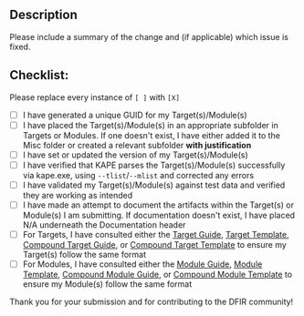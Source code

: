 ﻿## Description

Please include a summary of the change and (if applicable) which issue is fixed.

## Checklist:
Please replace every instance of `[ ]` with `[X]`

- [ ] I have generated a unique GUID for my Target(s)/Module(s)
- [ ] I have placed the Target(s)/Module(s) in an appropriate subfolder in Targets or Modules. If one doesn't exist, I have either added it to the Misc folder or created a relevant subfolder **with justification**
- [ ] I have set or updated the version of my Target(s)/Module(s)
- [ ] I have verified that KAPE parses the Target(s)/Module(s) successfully via kape.exe, using `--tlist`/`--mlist` and corrected any errors 
- [ ] I have validated my Target(s)/Module(s) against test data and verified they are working as intended
- [ ] I have made an attempt to document the artifacts within the Target(s) or Module(s) I am submitting. If documentation doesn't exist, I have placed N/A underneath the Documentation header
- [ ] For Targets, I have consulted either the [Target Guide](https://github.com/EricZimmerman/KapeFiles/blob/master/Targets/TargetGuide.guide), [Target Template](https://github.com/EricZimmerman/KapeFiles/blob/master/Targets/TargetTemplate.template), [Compound Target Guide](https://github.com/EricZimmerman/KapeFiles/blob/master/Targets/CompoundTargetGuide.guide), or [Compound Target Template](https://github.com/EricZimmerman/KapeFiles/blob/master/Targets/CompoundTargetTemplate.template) to ensure my Target(s) follow the same format
- [ ] For Modules, I have consulted either the [Module Guide](https://github.com/EricZimmerman/KapeFiles/blob/master/Modules/ModuleGuide.guide), [Module Template](https://github.com/EricZimmerman/KapeFiles/blob/master/Modules/ModuleTemplate.template), [Compound Module Guide](https://github.com/EricZimmerman/KapeFiles/blob/master/Modules/CompoundModuleGuide.guide), or [Compound Module Template](https://github.com/EricZimmerman/KapeFiles/blob/master/Modules/CompoundModuleTemplate.template) to ensure my Module(s) follow the same format

Thank you for your submission and for contributing to the DFIR community!

